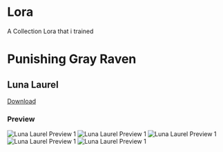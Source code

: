 # Lora
A Collection Lora that i trained

# Punishing Gray Raven

## Luna Laurel

[Download](https://)

### Preview
![Luna Laurel Preview 1](./assets//Punishing%20Gray%20Raven//pgr_luna/00000-2778405196.png)
![Luna Laurel Preview 1](./assets//Punishing%20Gray%20Raven//pgr_luna/00000-800963886(1).png)
![Luna Laurel Preview 1](./assets//Punishing%20Gray%20Raven//pgr_luna/00000-800963886.png)
![Luna Laurel Preview 1](./assets//Punishing%20Gray%20Raven//pgr_luna/00001-800963886.png)
![Luna Laurel Preview 1](./assets//Punishing%20Gray%20Raven//pgr_luna/00002-825164360.png)
